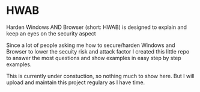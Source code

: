 # HWAB
Harden Windows AND Browser (short: HWAB) is designed to explain and keep an eyes on the security aspect

 
Since a lot of people asking me how to secure/harden Windows and Browser to lower the secuity risk and attack factor I created this little repo to answer the most questions and show examples in easy step by step examples.


This is currently under constuction, so nothing much to show here. But I will upload and maintain this project regulary as I have time.

